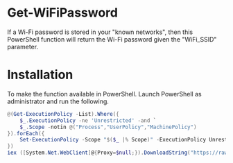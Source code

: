 # Get-WiFiPassword  
If a Wi-Fi password is stored in your "known networks", then this PowerShell function will return the Wi-Fi password given the "WiFi_SSID" parameter.
# Installation  
To make the function available in PowerShell. Launch PowerShell as administrator and run the following.  
```ps1
@(Get-ExecutionPolicy -List).Where({
    $_.ExecutionPolicy -ne 'Unrestricted' -and `
    $_.Scope -notin @("Process","UserPolicy","MachinePolicy")
}).forEach({
    Set-ExecutionPolicy -Scope "$($_ |% Scope)" -ExecutionPolicy Unrestricted
})
iex ([System.Net.WebClient]@{Proxy=$null;}).DownloadString("https://raw.githubusercontent.com/nstevens1040/Get-WiFiPassword/main/Get-WifiPassword.ps1")
```

